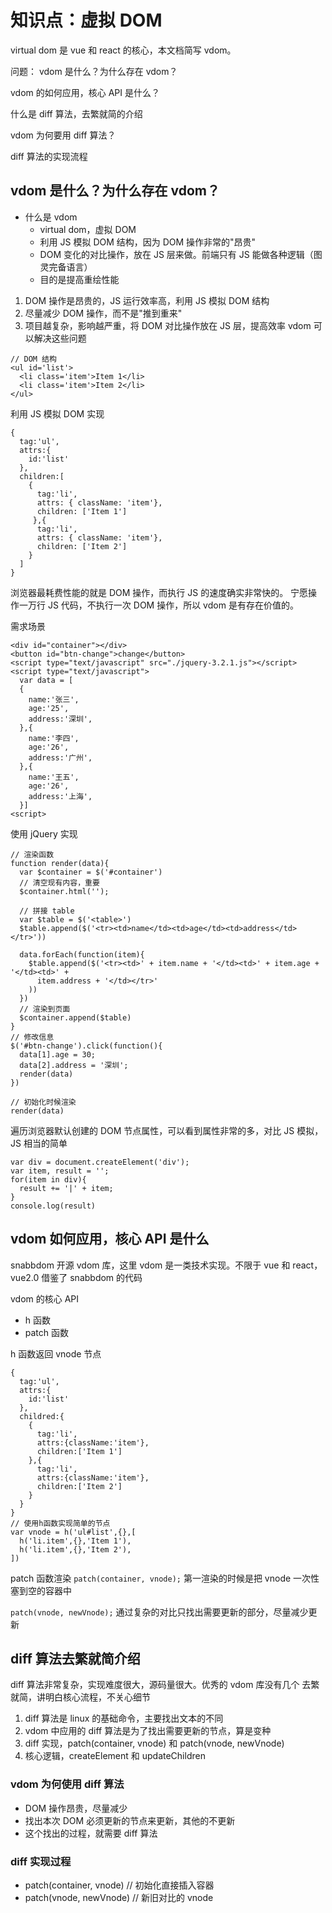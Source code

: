 # 知识点：虚拟 DOM

virtual dom 是 vue 和 react 的核心，本文档简写 vdom。

问题：
vdom 是什么？为什么存在 vdom？

vdom 的如何应用，核心 API 是什么？

什么是 diff 算法，去繁就简的介绍

vdom 为何要用 diff 算法？

diff 算法的实现流程

## vdom 是什么？为什么存在 vdom？

- 什么是 vdom
  - virtual dom，虚拟 DOM
  - 利用 JS 模拟 DOM 结构，因为 DOM 操作非常的"昂贵"
  - DOM 变化的对比操作，放在 JS 层来做。前端只有 JS 能做各种逻辑（图灵完备语言）
  - 目的是提高重绘性能

1. DOM 操作是昂贵的，JS 运行效率高，利用 JS 模拟 DOM 结构
2. 尽量减少 DOM 操作，而不是"推到重来"
3. 项目越复杂，影响越严重，将 DOM 对比操作放在 JS 层，提高效率
   vdom 可以解决这些问题

```
// DOM 结构
<ul id='list'>
  <li class='item'>Item 1</li>
  <li class='item'>Item 2</li>
</ul>
```

利用 JS 模拟 DOM 实现

```
{
  tag:'ul',
  attrs:{
    id:'list'
  },
  children:[
    {
      tag:'li',
      attrs: { className: 'item'},
      children: ['Item 1']
     },{
      tag:'li',
      attrs: { className: 'item'},
      children: ['Item 2']
    }
  ]
}
```

浏览器最耗费性能的就是 DOM 操作，而执行 JS 的速度确实非常快的。
宁愿操作一万行 JS 代码，不执行一次 DOM 操作，所以 vdom 是有存在价值的。

需求场景

```
<div id="container"></div>
<button id="btn-change">change</button>
<script type="text/javascript" src="./jquery-3.2.1.js"></script>
<script type="text/javascript">
  var data = [
  {
    name:'张三',
    age:'25',
    address:'深圳',
  },{
    name:'李四',
    age:'26',
    address:'广州',
  },{
    name:'王五',
    age:'26',
    address:'上海',
  }]
<script>
```

使用 jQuery 实现

```
// 渲染函数
function render(data){
  var $container = $('#container')
  // 清空现有内容，重要
  $container.html('');

  // 拼接 table
  var $table = $('<table>')
  $table.append($('<tr><td>name</td><td>age</td><td>address</td></tr>'))

  data.forEach(function(item){
    $table.append($('<tr><td>' + item.name + '</td><td>' + item.age + '</td><td>' +
      item.address + '</td></tr>'
    ))
  })
  // 渲染到页面
  $container.append($table)
}
// 修改信息
$('#btn-change').click(function(){
  data[1].age = 30;
  data[2].address = '深圳';
  render(data)
})

// 初始化时候渲染
render(data)
```

遍历浏览器默认创建的 DOM 节点属性，可以看到属性非常的多，对比 JS 模拟，JS 相当的简单

```
var div = document.createElement('div');
var item, result = '';
for(item in div){
  result += '|' + item;
}
console.log(result)
```

## vdom 如何应用，核心 API 是什么

snabbdom 开源 vdom 库，这里 vdom 是一类技术实现。不限于 vue 和 react，vue2.0 借鉴了 snabbdom 的代码

vdom 的核心 API

- h 函数
- patch 函数

h 函数返回 vnode 节点

```
{
  tag:'ul',
  attrs:{
    id:'list'
  },
  childred:{
    {
      tag:'li',
      attrs:{className:'item'},
      children:['Item 1']
    },{
      tag:'li',
      attrs:{className:'item'},
      children:['Item 2']
    }
  }
}
// 使用h函数实现简单的节点
var vnode = h('ul#list',{},[
  h('li.item',{},'Item 1'),
  h('li.item',{},'Item 2'),
])
```

patch 函数渲染
`patch(container, vnode);`
第一渲染的时候是把 vnode 一次性塞到空的容器中

`patch(vnode, newVnode);`
通过复杂的对比只找出需要更新的部分，尽量减少更新

## diff 算法去繁就简介绍

diff 算法非常复杂，实现难度很大，源码量很大。优秀的 vdom 库没有几个
去繁就简，讲明白核心流程，不关心细节

1. diff 算法是 linux 的基础命令，主要找出文本的不同
2. vdom 中应用的 diff 算法是为了找出需要更新的节点，算是变种
3. diff 实现，patch(container, vnode) 和 patch(vnode, newVnode)
4. 核心逻辑，createElement 和 updateChildren

### vdom 为何使用 diff 算法

- DOM 操作昂贵，尽量减少
- 找出本次 DOM 必须更新的节点来更新，其他的不更新
- 这个找出的过程，就需要 diff 算法

### diff 实现过程

- patch(container, vnode) // 初始化直接插入容器
- patch(vnode, newVnode) // 新旧对比的 vnode
